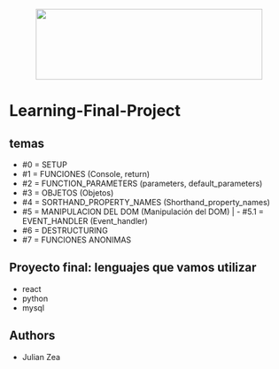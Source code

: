 <p align="center">
  <img width="409" height="128" src="https://assets.website-files.com/6105315644a26f77912a1ada/610540e8b4cd6969794fe673_Holberton_School_logo-04-04.svg">
</p>

# Learning-Final-Project

## temas

- #0 = SETUP
- #1 = FUNCIONES                                                    (Console, return)
- #2 = FUNCTION_PARAMETERS                                          (parameters, default_parameters)
- #3 = OBJETOS                                                      (Objetos)
- #4 = SORTHAND_PROPERTY_NAMES                                      (Shorthand_property_names)
- #5 = MANIPULACION DEL DOM                                         (Manipulación del DOM)
|   - #5.1 = EVENT_HANDLER                                          (Event_handler)
- #6 = DESTRUCTURING
- #7 = FUNCIONES ANONIMAS

## Proyecto final: lenguajes que vamos utilizar
- react
- python
- mysql

## Authors
- Julian Zea
